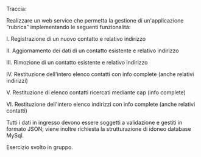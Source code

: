 Traccia:

Realizzare un web service che permetta la gestione di un'applicazione “rubrica”
implementando le seguenti funzionalità:

I. Registrazione di un nuovo contatto e relativo indirizzo

II. Aggiornamento dei dati di un contatto esistente e relativo indirizzo

III. Rimozione di un contatto esistente e relativo indirizzo

IV. Restituzione dell'intero elenco contatti con info complete (anche relativi indirizzi)

V. Restituzione di elenco contatti ricercati mediante cap (info complete)

VI. Restituzione dell'intero elenco indirizzi con info complete (anche relativi contatti)

Tutti i dati in ingresso devono essere soggetti a validazione e gestiti in formato JSON;
viene inoltre richiesta la strutturazione di idoneo database MySql.

Esercizio svolto in gruppo.
